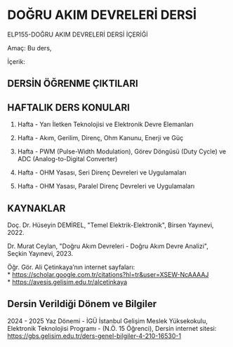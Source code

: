 # DOĞRU AKIM DEVRELERİ DERSİ

ELP155-DOĞRU AKIM DEVRELERİ DERSİ İÇERİĞİ

Amaç: Bu ders, 

İçerik:  

## DERSİN ÖĞRENME ÇIKTILARI

## HAFTALIK DERS KONULARI

1. Hafta - Yarı İletken Teknolojisi ve Elektronik Devre Elemanları

2. Hafta - Akım, Gerilim, Direnç, Ohm Kanunu, Enerji ve Güç

3. Hafta - PWM (Pulse-Width Modulation), Görev Döngüsü (Duty Cycle) ve ADC (Analog-to-Digital Converter)

4. Hafta - OHM Yasası, Seri Direnç Devreleri ve Uygulamaları

5. Hafta - OHM Yasası, Paralel Direnç Devreleri ve Uygulamaları



## KAYNAKLAR

Doç. Dr. Hüseyin DEMİREL, "Temel Elektrik-Elektronik", Birsen Yayınevi, 2022.

Dr. Murat Ceylan, "Doğru Akım Devreleri - Doğru Akım Devre Analizi", Seçkin Yayınevi, 2023.

Öğr. Gör. Ali Çetinkaya’nın internet sayfaları:     
    * https://scholar.google.com.tr/citations?hl=tr&user=XSEW-NcAAAAJ      
    * https://avesis.gelisim.edu.tr/alcetinkaya      

## Dersin Verildiği Dönem ve Bilgiler

2024 - 2025 Yaz Dönemi - İGÜ İstanbul Gelişim Meslek Yüksekokulu, Elektronik Teknolojisi Programı - (N.Ö. 15 Öğrenci), Dersin internet sitesi: https://gbs.gelisim.edu.tr/ders-genel-bilgiler-4-210-16530-1 

